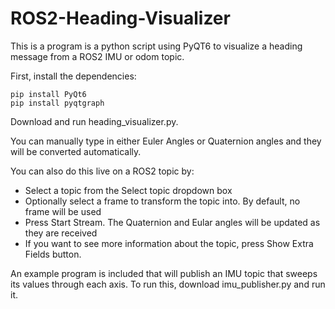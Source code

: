 # ROS2-Heading-Visualizer
This is a program is a python script using PyQT6 to visualize a heading message from a ROS2 IMU or odom topic.

First, install the dependencies:

```
pip install PyQt6
pip install pyqtgraph
```

Download and run heading_visualizer.py.

You can manually type in either Euler Angles or Quaternion angles and they will be converted automatically.

You can also do this live on a ROS2 topic by:
  - Select a topic from the Select topic dropdown box
  - Optionally select a frame to transform the topic into. By default, no frame will be used
  - Press Start Stream. The Quaternion and Eular angles will be updated as they are received
  - If you want to see more information about the topic, press Show Extra Fields button.

An example program is included that will publish an IMU topic that sweeps its values through each axis. To run this, download imu_publisher.py and run it.
